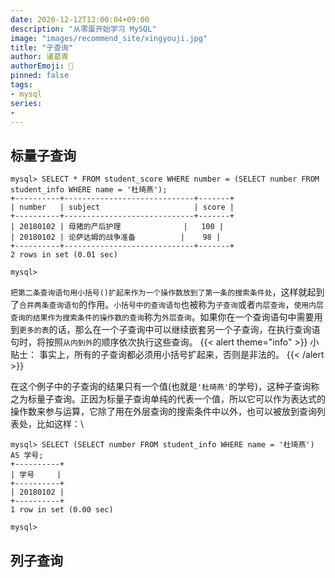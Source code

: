 ```yaml
---
date: 2020-12-12T12:00:04+09:00
description: "从零蛋开始学习 MySQL"
image: "images/recommend_site/xingyouji.jpg"
title: "子查询"
author: 诸葛青
authorEmoji: 🎅
pinned: false
tags:
- mysql
series:
-  
---
```


## 标量子查询
```mysql
mysql> SELECT * FROM student_score WHERE number = (SELECT number FROM student_info WHERE name = '杜琦燕');
+----------+-----------------------------+-------+
| number   | subject                     | score |
+----------+-----------------------------+-------+
| 20180102 | 母猪的产后护理              |   100 |
| 20180102 | 论萨达姆的战争准备          |    98 |
+----------+-----------------------------+-------+
2 rows in set (0.01 sec)

mysql>
```
``把第二条查询语句用小括号()扩起来作为一个操作数放到了第一条的搜索条件处``，这样就起到了``合并两条查询语句``的作用。``小括号中的查询语句``也被称为``子查询``或者``内层查询``，``使用内层查询的结果作为搜索条件的操作数的查询``称为``外层查询``。如果你在一个查询语句中需要用到``更多的表``的话，那么在一个子查询中可以继续嵌套另一个子查询，在执行查询语句时，将按照``从内到外``的顺序依次执行这些查询。
{{< alert theme="info" >}}
小贴士： 事实上，所有的子查询都必须用小括号扩起来，否则是非法的。
{{< /alert >}}

在这个例子中的子查询的结果只有一个值(也就是``'杜琦燕'``的学号)，这种子查询称之为标量子查询。正因为标量子查询单纯的代表一个值，所以它可以作为表达式的操作数来参与运算，它除了用在外层查询的搜索条件中以外，也可以被放到查询列表处，比如这样：\
```mysql
mysql> SELECT (SELECT number FROM student_info WHERE name = '杜琦燕') AS 学号;
+----------+
| 学号     |
+----------+
| 20180102 |
+----------+
1 row in set (0.00 sec)

mysql>
```

## 列子查询